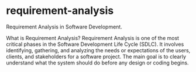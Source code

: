 # requirement-analysis
Requirement Analysis in Software Development.

What is Requirement Analysis?
Requirement Analysis is one of the most critical phases in the Software Development Life Cycle (SDLC). 
It involves identifying, gathering, and analyzing the needs or expectations of the users, clients, and stakeholders for a software project. 
The main goal is to clearly understand what the system should do before any design or coding begins.

